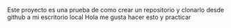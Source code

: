 Este proyecto es una prueba de como crear un repositorio y clonarlo desde github a mi escritorio local
 Hola me gusta hacer esto y practicar
 
